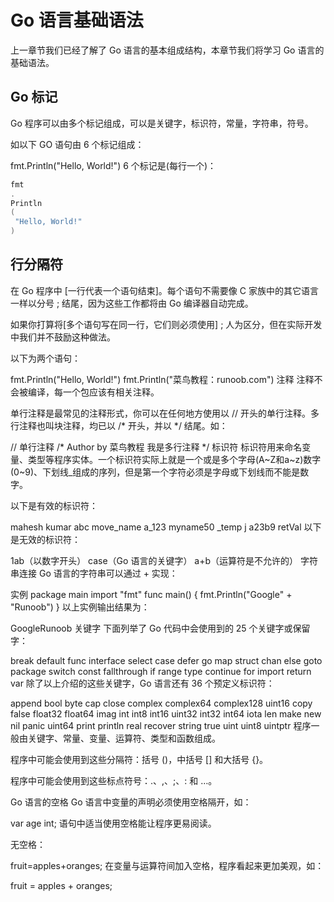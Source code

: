 # Go 语言基础语法

上一章节我们已经了解了 Go 语言的基本组成结构，本章节我们将学习 Go 语言的基础语法。

## Go 标记
Go 程序可以由多个标记组成，可以是关键字，标识符，常量，字符串，符号。

如以下 GO 语句由 6 个标记组成：

fmt.Println("Hello, World!")
6 个标记是(每行一个)：

```go
fmt
.
Println
(
 "Hello, World!"
)
```

## 行分隔符

在 Go 程序中 [一行代表一个语句结束]。每个语句不需要像 C 家族中的其它语言一样以分号 ; 结尾，因为这些工作都将由 Go 编译器自动完成。

如果你打算将[多个语句写在同一行，它们则必须使用] ; 人为区分，但在实际开发中我们并不鼓励这种做法。

以下为两个语句：

fmt.Println("Hello, World!")
fmt.Println("菜鸟教程：runoob.com")
注释
注释不会被编译，每一个包应该有相关注释。

单行注释是最常见的注释形式，你可以在任何地方使用以 // 开头的单行注释。多行注释也叫块注释，均已以 /* 开头，并以 */ 结尾。如：

// 单行注释
/*
 Author by 菜鸟教程
 我是多行注释
 */
标识符
标识符用来命名变量、类型等程序实体。一个标识符实际上就是一个或是多个字母(A~Z和a~z)数字(0~9)、下划线_组成的序列，但是第一个字符必须是字母或下划线而不能是数字。

以下是有效的标识符：

mahesh   kumar   abc   move_name   a_123
myname50   _temp   j   a23b9   retVal
以下是无效的标识符：

1ab（以数字开头）
case（Go 语言的关键字）
a+b（运算符是不允许的）
字符串连接
Go 语言的字符串可以通过 + 实现：

实例
package main
import "fmt"
func main() {
    fmt.Println("Google" + "Runoob")
}
以上实例输出结果为：

GoogleRunoob
关键字
下面列举了 Go 代码中会使用到的 25 个关键字或保留字：

break	default	func	interface	select
case	defer	go	map	struct
chan	else	goto	package	switch
const	fallthrough	if	range	type
continue	for	import	return	var
除了以上介绍的这些关键字，Go 语言还有 36 个预定义标识符：

append	bool	byte	cap	close	complex	complex64	complex128	uint16
copy	false	float32	float64	imag	int	int8	int16	uint32
int32	int64	iota	len	make	new	nil	panic	uint64
print	println	real	recover	string	true	uint	uint8	uintptr
程序一般由关键字、常量、变量、运算符、类型和函数组成。

程序中可能会使用到这些分隔符：括号 ()，中括号 [] 和大括号 {}。

程序中可能会使用到这些标点符号：.、,、;、: 和 …。

Go 语言的空格
Go 语言中变量的声明必须使用空格隔开，如：

var age int;
语句中适当使用空格能让程序更易阅读。

无空格：

fruit=apples+oranges;
在变量与运算符间加入空格，程序看起来更加美观，如：

fruit = apples + oranges; 